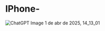 # IPhone-
![ChatGPT Image 1 de abr  de 2025, 14_13_01](https://github.com/user-attachments/assets/41724669-6dea-4806-a492-cac20984a274)

